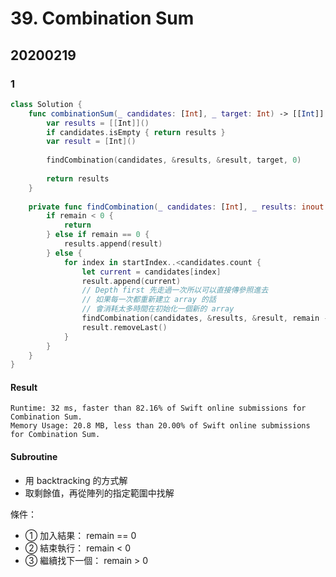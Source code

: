 # 39. Combination Sum

## 20200219

### 1

``` swift
class Solution {
    func combinationSum(_ candidates: [Int], _ target: Int) -> [[Int]] {
        var results = [[Int]]()
        if candidates.isEmpty { return results }
        var result = [Int]()
        
        findCombination(candidates, &results, &result, target, 0)
        
        return results
    }
    
    private func findCombination(_ candidates: [Int], _ results: inout [[Int]], _ result: inout [Int], _ remain: Int, _ startIndex: Int) {
        if remain < 0 {
            return
        } else if remain == 0 {
            results.append(result)
        } else {
            for index in startIndex..<candidates.count {
                let current = candidates[index]
                result.append(current)
                // Depth first 先走過一次所以可以直接傳參照進去
                // 如果每一次都重新建立 array 的話
                // 會消耗太多時間在初始化一個新的 array
                findCombination(candidates, &results, &result, remain - current, index)
                result.removeLast()
            }
        }
    }
}
```

#### Result

```
Runtime: 32 ms, faster than 82.16% of Swift online submissions for Combination Sum.
Memory Usage: 20.8 MB, less than 20.00% of Swift online submissions for Combination Sum.
```

#### Subroutine

- 用 backtracking 的方式解
- 取剩餘值，再從陣列的指定範圍中找解

條件：

- ① 加入結果： remain == 0
- ② 結束執行： remain < 0
- ③ 繼續找下一個： remain > 0 
